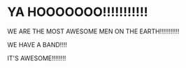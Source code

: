 
<html>
<head>
<title>BRADY+GRANT=AWESOME</title>
</head>
<body>
<h1>YA HOOOOOOO!!!!!!!!!!!</h1>
<p>WE ARE THE MOST AWESOME MEN ON THE EARTH!!!!!!!!!!!</p>
<p>WE HAVE A BAND!!!!</p>
<p>IT'S AWESOME!!!!!!!!</p>
</body>
</html>
